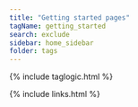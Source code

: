 ```yaml
---
title: "Getting started pages"
tagName: getting_started
search: exclude
sidebar: home_sidebar
folder: tags
---
```

{% include taglogic.html %}

{% include links.html %}
